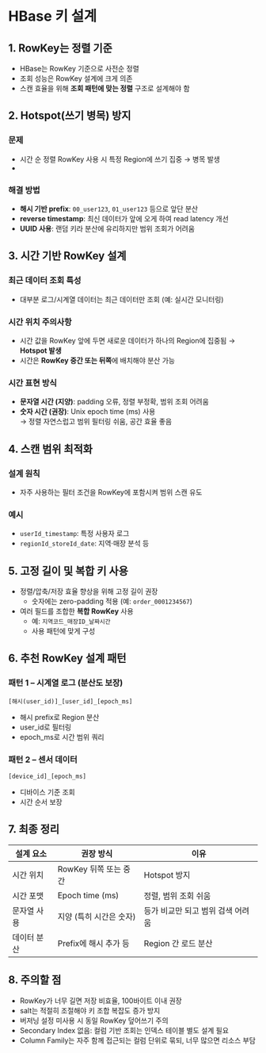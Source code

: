 
# HBase 키 설계 
## 1. RowKey는 정렬 기준
- HBase는 RowKey 기준으로 사전순 정렬
- 조회 성능은 RowKey 설계에 크게 의존
- 스캔 효율을 위해 **조회 패턴에 맞는 정렬** 구조로 설계해야 함

## 2. Hotspot(쓰기 병목) 방지
### 문제
- 시간 순 정렬 RowKey 사용 시 특정 Region에 쓰기 집중 → 병목 발생
- 
### 해결 방법
- **해시 기반 prefix**: `00_user123`, `01_user123` 등으로 앞단 분산
- **reverse timestamp**: 최신 데이터가 앞에 오게 하여 read latency 개선
- **UUID 사용**: 랜덤 키라 분산에 유리하지만 범위 조회가 어려움

## 3. 시간 기반 RowKey 설계
### 최근 데이터 조회 특성
- 대부분 로그/시계열 데이터는 최근 데이터만 조회 (예: 실시간 모니터링)

### 시간 위치 주의사항
- 시간 값을 RowKey 앞에 두면 새로운 데이터가 하나의 Region에 집중됨 → **Hotspot 발생**
- 시간은 **RowKey 중간 또는 뒤쪽**에 배치해야 분산 가능

### 시간 표현 방식
- **문자열 시간 (지양)**: padding 오류, 정렬 부정확, 범위 조회 어려움
- **숫자 시간 (권장)**: Unix epoch time (ms) 사용  
  → 정렬 자연스럽고 범위 필터링 쉬움, 공간 효율 좋음

## 4. 스캔 범위 최적화
### 설계 원칙
- 자주 사용하는 필터 조건을 RowKey에 포함시켜 범위 스캔 유도

### 예시
- `userId_timestamp`: 특정 사용자 로그
- `regionId_storeId_date`: 지역·매장 분석 등

## 5. 고정 길이 및 복합 키 사용
- 정렬/압축/저장 효율 향상을 위해 고정 길이 권장
  - 숫자에는 zero-padding 적용 (예: `order_0001234567`)
- 여러 필드를 조합한 **복합 RowKey** 사용
  - 예: `지역코드_매장ID_날짜시간`
  - 사용 패턴에 맞게 구성


## 6. 추천 RowKey 설계 패턴
### 패턴 1 – 시계열 로그 (분산도 보장)
```
[해시(user_id)]_[user_id]_[epoch_ms]
```
- 해시 prefix로 Region 분산
- user_id로 필터링
- epoch_ms로 시간 범위 쿼리

### 패턴 2 – 센서 데이터
```
[device_id]_[epoch_ms]
```
- 디바이스 기준 조회
- 시간 순서 보장

## 7. 최종 정리

| 설계 요소     | 권장 방식             | 이유                              |
|---------------|------------------------|-----------------------------------|
| 시간 위치     | RowKey 뒤쪽 또는 중간 | Hotspot 방지                      |
| 시간 포맷     | Epoch time (ms)        | 정렬, 범위 조회 쉬움              |
| 문자열 사용   | 지양 (특히 시간은 숫자) | 등가 비교만 되고 범위 검색 어려움 |
| 데이터 분산   | Prefix에 해시 추가 등  | Region 간 로드 분산               |

## 8. 주의할 점

- RowKey가 너무 길면 저장 비효율, 100바이트 이내 권장
- salt는 적절히 조절해야 키 조합 복잡도 증가 방지
- 버저닝 설정 미사용 시 동일 RowKey 덮어쓰기 주의
- Secondary Index 없음: 컬럼 기반 조회는 인덱스 테이블 별도 설계 필요
- Column Family는 자주 함께 접근되는 컬럼 단위로 묶되, 너무 많으면 리소스 부담
